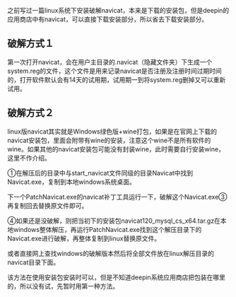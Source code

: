 之前写过一篇linux系统下安装破解navicat，本来是下载的安装包，但是deepin的应用商店中有navicat，可以直接下载安装部分，所以省去下载安装部分。

## 破解方式１

第一次打开navicat，会在用户主目录的.navicat（隐藏文件夹）下生成一个system.reg的文件，这个文件是用来记录navicat是否注册及注册时间过期时间的，打开软件默认会有14天的试用期，试用期一到将system.reg删掉又可以重新试用。

## 破解方式２

linux版navicat其实就是Windows绿色版+wine打包，如果是在官网上下载的navicat安装包，里面会附带有wine的安装，注意这个wine不是所有软件的wine。如果其他的navicat安装包可能没有封装wine，此时需要自行安装wine，这里不作介绍。

①在解压后的目录中与start_navicat文件同级的目录Navicat中找到Navicat.exe，复制到本地windows系统桌面。

下一个PatchNavicat.exe的navicat补丁工具运行一下，破解这个Navicat.exe③再复制回去替换原文件即可。

④如果还是没破解，则把当初下的安装包navicat120_mysql_cs_x64.tar.gz在本地windows整体解压，再运行PatchNavicat.exe找到这个解压目录下的Navicat.exe进行破解，再整体复制到linux替换原文件。

或者直接网上查找windows的破解版本然后将全部文件放在linux解压目录的navicat目录下面。



该方法在使用安装包安装时可以，但是不知道deepin系统应用商店把包装在哪里的，所以没有试，先暂时用第一种方法。